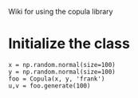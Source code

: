 Wiki for using the copula library

# Initialize the class #

```
x = np.random.normal(size=100)
y = np.random.normal(size=100)
foo = Copula(x, y, 'frank')
u,v = foo.generate(100)
```
